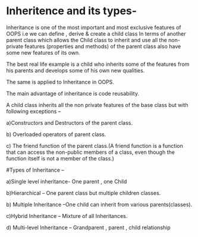 # Inheritence and its types-


Inheritance is one of the most important and most exclusive features of OOPS  i.e we can define , derive  &  create a child class 
In terms of another parent class which allows the Child class to inherit and use all the non-private features  (properties and methods) 
of the parent class also have some new features of its own. 

The best real life example is a child who inherits some of the features from his parents and develops some of his own new qualities.

The same is applied to Inheritance in OOPS.

The main advantage of inheritance is code reusability.

A child class inherits all the non private features of the base class but with following exceptions –



a)Constructors and Destructors of the parent class.

b) Overloaded operators of parent class. 

c) The friend function of the parent class.(A friend function is a function that can access the non-public members of a class, even though the function itself is not a member of the class.) 


#Types of Inheritance –

a)Single level inheritance- One parent ,  one Child

b)Hierarchical – One parent class but multiple children classes.

b) Multiple Inheritance –One child can inherit from various parents(classes).

c)Hybrid Inheritance – Mixture of all Inheritances.

d) Multi-level Inheritance – Grandparent , parent , child relationship



